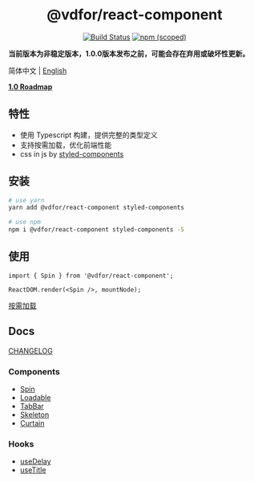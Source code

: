 <h1 align='center'>@vdfor/react-component</h1>

<div align='center'>

[![Build Status](https://travis-ci.org/vdfor/react-component.svg?branch=master)](https://travis-ci.org/vdfor/react-component)
[![npm (scoped)](https://img.shields.io/npm/v/@vdfor/react-component.svg)](https://www.npmjs.com/package/@vdfor/react-component)

</div>

**当前版本为非稳定版本，1.0.0版本发布之前，可能会存在弃用或破坏性更新。**

简体中文 | [English](./README.en.md)

**[1.0 Roadmap](https://github.com/vdfor/react-component/issues/1)**

## 特性

+ 使用 Typescript 构建，提供完整的类型定义
+ 支持按需加载，优化前端性能
+ css in js by [styled-components](https://github.com/styled-components/styled-components)

## 安装

```bash
# use yarn
yarn add @vdfor/react-component styled-components

# use npm
npm i @vdfor/react-component styled-components -S
```

## 使用

```tsx
import { Spin } from '@vdfor/react-component';

ReactDOM.render(<Spin />, mountNode);
```

[按需加载](./docs/use-babel-plugin-import.md)

## Docs

[CHANGELOG](./CHANGELOG.md)

### Components

+ [Spin](./src/Spin)
+ [Loadable](./src/Loadable)
+ [TabBar](./src/TabBar)
+ [Skeleton](./src/Skeleton)
+ [Curtain](./src/Curtain)

### Hooks

+ [useDelay](./src/useDelay)
+ [useTitle](./src/useTitle)
